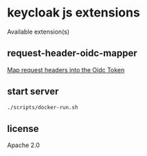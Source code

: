 # keycloak js extensions

Available extension(s)

## request-header-oidc-mapper

[Map request headers into the Oidc Token](./docs/request-header-oidc-mapper/README.md)

## start server

```sh
./scripts/docker-run.sh
```

## license

Apache 2.0
